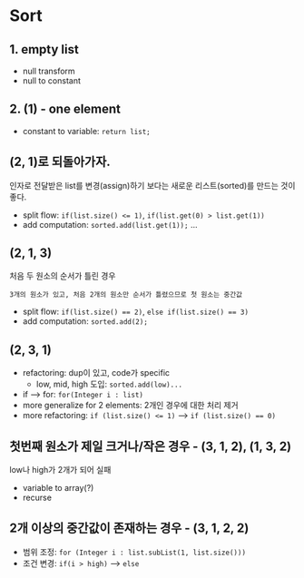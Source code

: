 # Sort

## 1. empty list

- null transform
- null to constant

## 2. (1) - one element

- constant to variable: `return list;`


## (2, 1)로 되돌아가자.

인자로 전달받은 list를 변경(assign)하기 보다는 새로운 리스트(sorted)를 만드는 것이 좋다.

- split flow: `if(list.size() <= 1)`, `if(list.get(0) > list.get(1))`
- add computation: `sorted.add(list.get(1));` ...

## (2, 1, 3)

처음 두 원소의 순서가 틀린 경우

`3개의 원소가 있고, 처음 2개의 원소만 순서가 틀렸으므로 첫 원소는 중간값`

- split flow: `if(list.size() == 2)`, `else if(list.size() == 3)`
- add computation: `sorted.add(2);`

## (2, 3, 1)

- refactoring: dup이 있고, code가 specific
	- low, mid, high 도입: `sorted.add(low)...`
- if --> for: `for(Integer i : list)`
- more generalize for 2 elements: 2개인 경우에 대한 처리 제거
- more refactoring: `if (list.size() <= 1)` --> `if (list.size() == 0)`

## 첫번째 원소가 제일 크거나/작은 경우 - (3, 1, 2), (1, 3, 2)

low나 high가 2개가 되어 실패

- variable to array(?)
- recurse

## 2개 이상의 중간값이 존재하는 경우 - (3, 1, 2, 2)

- 범위 조정: `for (Integer i : list.subList(1, list.size()))`
- 조건 변경: `if(i > high)` --> `else`